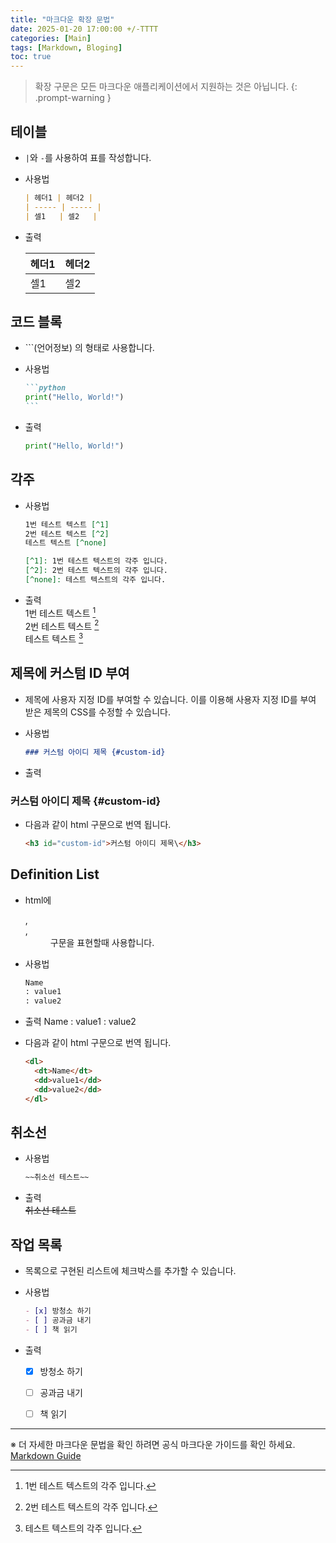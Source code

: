 ```yaml
---
title: "마크다운 확장 문법"
date: 2025-01-20 17:00:00 +/-TTTT
categories: [Main]
tags: [Markdown, Bloging]
toc: true
---
```


> 확장 구문은 모든 마크다운 애플리케이션에서 지원하는 것은 아닙니다.
{: .prompt-warning }

## 테이블

- `|`와 `-`를 사용하여 표를 작성합니다.

- 사용법
  ```markdown
  | 헤더1 | 헤더2 |
  | ----- | ----- |
  | 셀1   | 셀2   |
  ```

- 출력

  | 헤더1 | 헤더2 |
  | ----- | ----- |
  | 셀1   | 셀2   |


## 코드 블록

- \`\`\`(언어정보) 의 형태로 사용합니다.

- 사용법
  ````markdown  
  ```python
  print("Hello, World!")  
  ```
  ````

- 출력
  ```python
  print("Hello, World!")
  ```


## 각주

- 사용법
  ```markdown
  1번 테스트 텍스트 [^1]  
  2번 테스트 텍스트 [^2]  
  테스트 텍스트 [^none]

  [^1]: 1번 테스트 텍스트의 각주 입니다.  
  [^2]: 2번 테스트 텍스트의 각주 입니다.  
  [^none]: 테스트 텍스트의 각주 입니다.
  ```

- 출력  
  1번 테스트 텍스트 [^1]  
  2번 테스트 텍스트 [^2]  
  테스트 텍스트 [^none]

  [^1]: 1번 테스트 텍스트의 각주 입니다.  
  [^2]: 2번 테스트 텍스트의 각주 입니다.  
  [^none]: 테스트 텍스트의 각주 입니다.


## 제목에 커스텀 ID 부여

- 제목에 사용자 지정 ID를 부여할 수 있습니다. 이를 이용해 사용자 지정 ID를 부여 받은 제목의 CSS를 수정할 수 있습니다.

- 사용법
  ```markdown
  ### 커스텀 아이디 제목 {#custom-id}
  ```

- 출력  
### 커스텀 아이디 제목 {#custom-id}

- 다음과 같이 html 구문으로 번역 됩니다.
  ```html
  <h3 id="custom-id">커스텀 아이디 제목\</h3>
  ```


## Definition List
- html에 <dl>, <dt>, <dd> 구문을 표현할때 사용합니다.
- 사용법
  ```markdown
  Name
  : value1
  : value2
  ```

- 출력
  Name
  : value1
  : value2

- 다음과 같이 html 구문으로 번역 됩니다.
  ```html
  <dl>
    <dt>Name</dt>
    <dd>value1</dd>
    <dd>value2</dd>
  </dl>
  ```


## 취소선
- 사용법
  ```markdown
  ~~취소선 테스트~~
  ```

- 출력  
  ~~취소선 테스트~~


## 작업 목록

- 목록으로 구현된 리스트에 체크박스를 추가할 수 있습니다.

- 사용법
  
  ```markdown
  - [x] 방청소 하기
  - [ ] 공과금 내기
  - [ ] 책 읽기
  ```

- 출력
  - [x] 방청소 하기
  - [ ] 공과금 내기
  - [ ] 책 읽기


<!-- ## 이모지

- :이모지 이름: 으로 사용할 수 있습니다.

- [이모지 이름 목록](https://gist.github.com/rxaviers/7360908) 에서 이모지 이름을 찾아 사용할 수 있지만, 이모지 이름은 애플리케이션 마다 다를 수 있습니다.

- 만약 github page에서 이모지를 사용할 수 없는경우

    - Gemfile 에 다음을 추가 합니다.

        ```Gemfile
        group :jekyll_plugins do
	        gem "jemoji", "~> 0.11" # 버전은 상황에 따라 달라질 수 있습니다.
        ```

    - _config.yml 에 다음을 추가 합니다.

        ```yml
        plugins:
            - jemoji
        ```

- 사용법

    ```markdown
    Gone camping! :tent: Be back soon.
    That is so funny! :joy:
    ```

- 출력  
    Gone camping! :tent: Be back soon.  
    That is so funny! :joy: -->


---

※ 더 자세한 마크다운 문법을 확인 하려면 공식 마크다운 가이드를 확인 하세요. [Markdown Guide](https://www.markdownguide.org/extended-syntax/) 
